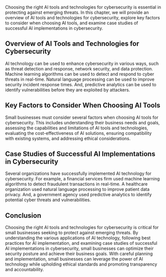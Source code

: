 
Choosing the right AI tools and technologies for cybersecurity is essential in protecting against emerging threats. In this chapter, we will provide an overview of AI tools and technologies for cybersecurity, explore key factors to consider when choosing AI tools, and examine case studies of successful AI implementations in cybersecurity.

Overview of AI Tools and Technologies for Cybersecurity
-------------------------------------------------------

AI technology can be used to enhance cybersecurity in various ways, such as threat detection and response, network security, and data protection. Machine learning algorithms can be used to detect and respond to cyber threats in real-time. Natural language processing can be used to improve security incident response times. And, predictive analytics can be used to identify vulnerabilities before they are exploited by attackers.

Key Factors to Consider When Choosing AI Tools
----------------------------------------------

Small businesses must consider several factors when choosing AI tools for cybersecurity. This includes understanding their business needs and goals, assessing the capabilities and limitations of AI tools and technologies, evaluating the cost-effectiveness of AI solutions, ensuring compatibility with existing systems, and addressing ethical considerations.

Case Studies of Successful AI Implementations in Cybersecurity
--------------------------------------------------------------

Several organizations have successfully implemented AI technology for cybersecurity. For example, a financial services firm used machine learning algorithms to detect fraudulent transactions in real-time. A healthcare organization used natural language processing to improve patient data privacy. And, a government agency used predictive analytics to identify potential cyber threats and vulnerabilities.

Conclusion
----------

Choosing the right AI tools and technologies for cybersecurity is critical for small businesses seeking to protect against emerging threats. By understanding the various applications of AI technology, following best practices for AI implementation, and examining case studies of successful AI implementations in cybersecurity, small businesses can optimize their security posture and achieve their business goals. With careful planning and implementation, small businesses can leverage the power of AI technology while upholding ethical standards and promoting transparency and accountability.
